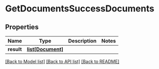 # GetDocumentsSuccessDocuments

## Properties
Name | Type | Description | Notes
------------ | ------------- | ------------- | -------------
**result** | [**list[Document]**](Document.md) |  | 

[[Back to Model list]](../README.md#documentation-for-models) [[Back to API list]](../README.md#documentation-for-api-endpoints) [[Back to README]](../README.md)



